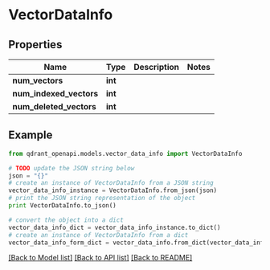 # VectorDataInfo


## Properties
Name | Type | Description | Notes
------------ | ------------- | ------------- | -------------
**num_vectors** | **int** |  | 
**num_indexed_vectors** | **int** |  | 
**num_deleted_vectors** | **int** |  | 

## Example

```python
from qdrant_openapi.models.vector_data_info import VectorDataInfo

# TODO update the JSON string below
json = "{}"
# create an instance of VectorDataInfo from a JSON string
vector_data_info_instance = VectorDataInfo.from_json(json)
# print the JSON string representation of the object
print VectorDataInfo.to_json()

# convert the object into a dict
vector_data_info_dict = vector_data_info_instance.to_dict()
# create an instance of VectorDataInfo from a dict
vector_data_info_form_dict = vector_data_info.from_dict(vector_data_info_dict)
```
[[Back to Model list]](../README.md#documentation-for-models) [[Back to API list]](../README.md#documentation-for-api-endpoints) [[Back to README]](../README.md)



